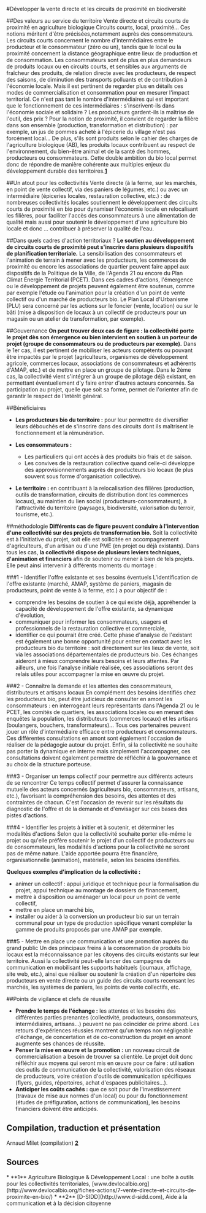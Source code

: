 #Développer la vente directe et les circuits de proximité en biodiversité

##Des valeurs au service du territoire
Vente directe et circuits courts de proximité en agriculture biologique
Circuits courts, local, proximité... Ces notions méritent d'être précisées,notamment auprès des consommateurs. Les circuits courts concernent le nombre d'intermédiaires entre le producteur et le consommateur (zéro ou un), tandis que le local ou la proximité concernent la distance géographique entre lieux de production et de consommation.
Les consommateurs sont de plus en plus demandeurs de produits locaux ou en circuits courts, et sensibles aux arguments de fraîcheur des produits, de relation directe avec les producteurs, de respect des saisons, de diminution des transports polluants et de contribution à l'économie locale.
 Mais il est pertinent de regarder plus en détails ces modes de commercialisation et consommation pour en mesurer l'impact territorial. Ce n'est pas tant le nombre d'intermédiaires qui est important que le fonctionnement de ces intermédiaires : s'inscrivent-ils dans l'économie sociale et solidaire ? Les producteurs gardent-ils la maîtrise de l'outil, des prix ? Pour la notion de proximité, il convient de regarder la filière dans son ensemble (production, transformation et distribution) : par exemple, un jus de pommes acheté à l'épicerie du village n'est pas forcément local...
De plus, s'ils sont produits selon le cahier des charges de l'agriculture biologique (AB), les produits locaux contribuent au respect de l'environnement, du bien-être animal et de la santé des hommes, producteurs ou consommateurs. Cette double ambition du bio local permet donc de répondre de manière cohérente aux multiples enjeux du développement durable des territoires.**[1](#note)**

##Un atout pour les collectivités
Vente directe (à la ferme, sur les marchés, en point de vente collectif, via des paniers de légumes, etc.) ou avec un intermédiaire (épiceries locales, restauration collective, etc.)  : de nombreuses collectivités locales soutiennent le développement des circuits courts de proximité en bio pour dynamiser l'économie locale en relocalisant les filières, pour faciliter l'accès des consommateurs à une alimentation de qualité mais aussi pour soutenir le développement d'une agriculture bio locale et donc ... contribuer à préserver la qualité de l'eau.

##Dans quels cadres d'action territoriaux ?
**Le soutien au développement de circuits courts de proximité peut s'inscrire dans plusieurs dispositifs de planification territoriale.** La sensibilisation des consommateurs et l'animation de terrain à mener avec les producteurs, les commerces de proximité ou encore les associations de quartier peuvent faire appel aux dispositifs de la Politique de la Ville, de l'Agenda 21 ou encore du Plan Climat Énergie Territorial (PCET). Dans ces cadres d'actions, l'émergence ou le développement de projets peuvent également être soutenus, comme par exemple l'étude ou l'animation pour la création d'un point de vente collectif ou d'un marché de producteurs bio.
Le Plan Local d'Urbanisme (PLU) sera concerné par les actions sur le foncier (vente, location) ou sur le bâti (mise à disposition de locaux à un collectif de producteurs pour un magasin ou un atelier de transformation, par exemple).

##Gouvernance 
**On peut trouver deux cas de figure : la collectivité porte le projet dès son  émergence ou bien intervient en soutien à un porteur de projet (groupe de consommateurs ou de producteurs par exemple).**
Dans le 1er cas, il est pertinent de mobiliser les acteurs compétents ou pouvant être impactés par le projet (agriculteurs, organismes de développement agricole, commerces locaux, associations de consommateurs et adhérents d'AMAP, etc.) et de mettre en place un groupe de pilotage.
Dans le 2ème cas, la collectivité vient s'intégrer à un groupe de pilotage déjà existant, en permettant éventuellement d'y faire entrer d'autres acteurs concernés. Sa participation au projet, quelle que soit sa forme, permet de l'orienter afin de garantir le respect de l'intérêt général.

##Bénéficiaires

* **Les producteurs bio du territoire :**
pour leur permettre de diversifier leurs débouchés et de s'inscrire dans des circuits dont ils maîtrisent le fonctionnement et la rémunération.
* **Les consommateurs :**

	* Les particuliers qui ont accès à des produits bio frais et de saison.
	* Les convives de la restauration collective quand celle-ci développe des approvisionnements auprès de producteurs bio locaux (le plus souvent sous forme d'organisation collective).
* **Le territoire :** en contribuant à la relocalisation des filières (production, outils de transformation, circuits de distribution dont les commerces locaux), au maintien du lien social (producteurs-consommateurs), à l'attractivité du territoire (paysages, biodiversité, valorisation du terroir, tourisme, etc.).

##méthodologie
**Différents cas de figure peuvent conduire à l'intervention d'une collectivité sur des projets de transformation bio.**
Soit la collectivité est à l'initiative du projet, soit elle est sollicitée en accompagnement d'agriculteurs, d'un artisan ou d'une  PME (en projet ou déjà existants).
Dans tous les cas, **la collectivité dispose de plusieurs leviers techniques, d'animation et financiers** afin de soutenir ou mener à bien de tels projets. Elle peut ainsi intervenir à différents moments du montage :

###1 - Identifier l'offre existante et ses besoins éventuels
L'identification de l'offre existante (marché, AMAP, système de paniers, magasin de producteurs, point de vente à la ferme, etc.) a pour objectif de :

* comprendre les besoins de soutien à ce qui existe déjà, appréhender la capacité de développement de l'offre existante, sa dynamique d'évolution,
* communiquer pour informer les consommateurs, usagers et professionnels de la restauration collective et commerciale,
* identifier ce qui pourrait être créé.
Cette phase d'analyse de l'existant est également une bonne opportunité pour entrer en contact avec les producteurs bio du territoire : soit directement sur les lieux de vente, soit via les associations départementales de producteurs bio. Ces échanges aideront à mieux comprendre leurs besoins et leurs attentes. Par ailleurs, une fois l'analyse initiale réalisée, ces associations seront des relais utiles pour accompagner la mise en œuvre du projet.

###2 - Connaître la demande et les attentes des consommateurs, distributeurs et artisans locaux
En complément des besoins identifiés chez les producteurs bio, peut être judicieux de consulter en amont les consommateurs : en interrogeant leurs représentants dans l'Agenda 21 ou le PCET, les comités de quartiers, les associations locales ou en menant des enquêtes la population, les distributeurs (commerces locaux) et les artisans (boulangers, bouchers, transformateurs)…
Tous ces partenaires peuvent jouer un rôle d'intermédiaire efficace entre producteurs et consommateurs. Ces différentes consultations en amont sont également l'occasion de réaliser de la pédagogie autour du projet. Enfin, si la collectivité ne souhaite pas porter la dynamique en interne mais simplement l'accompagner, ces consultations doivent également permettre de réfléchir à la gouvernance et au choix de la structure porteuse.

###3 - Organiser un temps collectif pour permettre aux différents acteurs de se rencontrer
Ce temps collectif permet d'assurer la connaissance mutuelle des acteurs concernés (agriculteurs bio, consommateurs, artisans, etc.), favorisant la compréhension des besoins, des attentes et des contraintes de chacun. C'est l'occasion de revenir sur les résultats du diagnostic de l'offre et de la demande et d'envisager sur ces bases des pistes d'actions.

###4 - Identifier les projets à initier et à soutenir, et déterminer les modalités d'actions
Selon que la collectivité souhaite porter elle-même le projet ou qu'elle préfère soutenir le projet d'un collectif de producteurs ou de consommateurs, les modalités d'actions pour la collectivité ne seront pas de même nature. L'aide apportée pourra être financière, organisationnelle (animation), matérielle, selon les besoins identifiés.

**Quelques exemples d'implication de la collectivité :**

* animer un collectif  : appui juridique et technique pour la formalisation du projet, appui technique au montage de dossiers de financement,
* mettre à disposition ou aménager un local pour un point de vente collectif,
* mettre en place un marché bio,
* installer ou aider à la conversion un producteur bio sur un terrain communal pour un type de production spécifique venant compléter la gamme de produits proposés par une AMAP par exemple.

###5 - Mettre en place une communication et une promotion auprès du grand public
Un des principaux freins à la consommation de produits bio locaux est la méconnaissance par les citoyens des circuits existants sur leur territoire.
Aussi la collectivité peut-elle lancer des campagnes de communication en mobilisant les supports habituels (journaux, affichage, site web, etc.), ainsi que réaliser ou soutenir la création d'un répertoire des producteurs en vente directe ou un guide des circuits courts recensant les marchés, les systèmes de paniers, les points de vente collectifs, etc.

##Points de vigilance et clefs de réussite
* **Prendre le temps de l'échange  :** les attentes et les besoins des différentes parties prenantes (collectivité, producteurs, consommateurs, intermédiaires, artisans...) peuvent ne pas coïncider de prime abord. Les retours d'expériences réussies montrent qu'un temps non négligeable d'échange, de concertation et de co-construction du projet en amont augmente ses chances de réussite.
* **Penser la mise en œuvre et la promotion :** un nouveau circuit de commercialisation a besoin de trouver sa clientèle. Le projet doit donc réfléchir aux moyens qui seront mis en œuvre pour ce faire : utilisation des outils de communication de la collectivité, valorisation des réseaux de producteurs, voire création d'outils de communication spécifiques (flyers, guides, répertoires, achat d'espaces publicitaires...).
* **Anticiper les coûts cachés  :** que ce soit pour de l'investissement (travaux de mise aux normes d'un local) ou pour du fonctionnement (études de préfiguration, actions de communication), les besoins financiers doivent être anticipés.

## Compilation, traduction et présentation
Arnaud Milet (compilation)  **[2](#note)**

## Sources
<a id="note">
* **1** Agriculture Biologique & Développement Local : une boîte à outils pour les collectivités territoriales, [www.devlocalbio.org](http://www.devlocalbio.org/fiches-actions/7-vente-directe-et-circuits-de-proximite-en-bio/)
* **2** [D-SIDD](http://www.d-sidd.com), Aide à la communication et à la décision citoyenne
</a>
